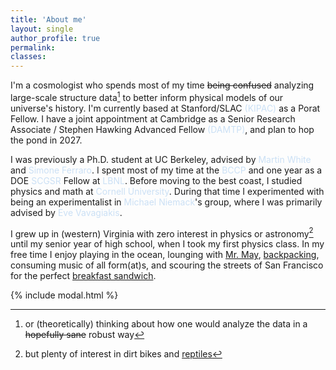 ```yaml
---
title: 'About me'
layout: single
author_profile: true
permalink:
classes: 
---
```


I'm a cosmologist who spends most of my time ~~being confused~~ analyzing large-scale structure data[^1] to better inform physical models of our universe's history. I'm currently based at Stanford/SLAC <a href="https://kipac.stanford.edu/" style="color: #cbe0f5; text-decoration: none">(KIPAC)</a> as a Porat Fellow. I have a joint appointment at Cambridge as a Senior Research Associate / Stephen Hawking Advanced Fellow <a href="https://www.damtp.cam.ac.uk/" style="color: #cbe0f5; text-decoration: none">(DAMTP)</a>, and plan to hop the pond in 2027. 

I was previously a Ph.D. student at UC Berkeley, advised by <a href="https://w.astro.berkeley.edu/~mwhite/" style="color: #cbe0f5; text-decoration: none">Martin White</a> and <a href="https://sferraro.lbl.gov/" style="color: #cbe0f5; text-decoration: none">Simone Ferraro</a>. I spent most of my time at the <a href="https://bccp.berkeley.edu/people/" style="color: #cbe0f5; text-decoration: none">BCCP</a> and one year as a DOE <a href="https://science.osti.gov/wdts/scgsr" style="color: #cbe0f5; text-decoration: none">SCGSR</a> Fellow at <a href="https://www.lbl.gov/" style="color: #cbe0f5; text-decoration: none">LBNL</a>.
Before moving to the best coast, I studied physics and math at <a href="https://www.cornell.edu/" style="color: #cbe0f5; text-decoration: none">Cornell University</a>. During that time I experimented with being an experimentalist in <a href="https://www.classe.cornell.edu/~mdn49/" style="color: #cbe0f5; text-decoration: none">Michael Niemack</a>'s group, where I was primarily advised by <a href="https://evevavagiakis.com/" style="color: #cbe0f5; text-decoration: none">Eve Vavagiakis</a>.

I grew up in (western) Virginia with zero interest in physics or astronomy[^2] until my senior year of high school, when I took my first physics class. 
In my free time I enjoy playing in the ocean, lounging with <a href="#" class="popup-trigger" data-target="modal-mrmay">Mr. May</a>, <a href="#" class="popup-trigger" data-target="modal-backpacking">backpacking</a>, consuming music of all form(at)s, and scouring the streets of San Francisco for the perfect <a href="#" class="popup-trigger" data-target="modal-sammy">breakfast sandwich</a>.

[^1]:or (theoretically) thinking about how one would analyze the data in a ~~hopefully sane~~ robust way
[^2]:but plenty of interest in dirt bikes and <a href="#" class="popup-trigger" data-target="modal-harry">reptiles</a>

{% include modal.html %}
